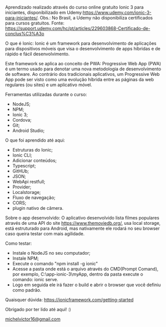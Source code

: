 Aprendizado realizado através do curso online gratuito Ionic 3 para iniciantes, disponibilizado em Udemy:https://www.udemy.com/ionic-3-para-iniciantes/. 
Obs.: No Brasil, a Udemy não disponibiliza certificados para cursos gratuitos. 
Fonte: https://support.udemy.com/hc/pt/articles/229603868-Certificado-de-conclus%C3%A3o

O que é Ionic:
Ionic é um framework para desenvolvimento de aplicações para dispositivos móveis que visa o desenvolvimento de apps híbridas e de rápido e fácil desenvolvimento. 

Este framework se aplica ao conceito de PWA:
Progressive Web App (PWA) é um termo usado para denotar uma nova metodologia de desenvolvimento de software. Ao contrário dos tradicionais aplicativos, um Progressive Web App pode ser visto como uma evolução híbrida entre as páginas da web regulares (ou sites) e um aplicativo móvel.

Ferramentas utilizadas durante o curso:
- NodeJS;
- NPM;
- Ionic 3;
- Cordova;
- Git;
- Android Studio;

O que foi aprendido até aqui:
- Estruturas do Ionic;
- Ionic CLI;
- Adicionar conteúdos;
- Typescript;
- GitHUb;
- JSON;
- WebApi restfull;
- Provider;
- Localstorage;
- Fluxo de navegação;
- CORS;
- plugin nativo de câmera.

Sobre o app desenvolvido:
O aplicativo desenvolvido lista filmes populares através de uma API do site https://www.themoviedb.org/, usa local storage, está estruturado para Android, mas nativamente ele rodará no seu browser caso queira testar com mais agilidade.

Como testar:
- Instale o NodeJS no seu computador;
- Instale NPM;
- Execute o comando "npm install -g ionic"
- Acesse a pasta onde está o arquivo através do CMD(Prompt Comand), por exemplo, C:\app-ionic-3\myApp, dentro da pasta execute o comando: ionic serve.
- Logo em seguida ele irá fazer o build e abrir o browser que você definiu como padrão.

Quaisquer dúvida:
https://ionicframework.com/getting-started

Obrigado por ter lido até aqui! :)

michelvictor16@gmail.com

